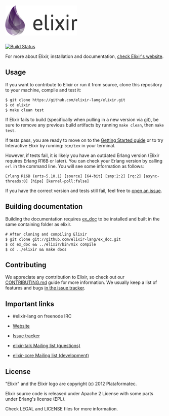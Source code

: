 ![Elixir](https://github.com/elixir-lang/elixir-lang.github.com/raw/master/images/logo/logo.png)
=========
[![Build Status](https://secure.travis-ci.org/elixir-lang/elixir.png?branch=master "Build Status")](http://travis-ci.org/elixir-lang/elixir)

For more about Elixir, installation and documentation, [check Elixir's website](http://elixir-lang.org/).

## Usage

If you want to contribute to Elixir or run it from source, clone this repository to your machine, compile and test it:

    $ git clone https://github.com/elixir-lang/elixir.git
    $ cd elixir
    $ make clean test

If Elixir fails to build (specifically when pulling in a new version via git), be sure to remove any previous build artifacts by running `make clean`, then `make test`.

If tests pass, you are ready to move on to the [Getting Started guide][1] or to try Interactive Elixir by running: `bin/iex` in your terminal.

However, if tests fail, it is likely you have an outdated Erlang version (Elixir requires Erlang R16B or later). You can check your Erlang version by calling `erl` in the command line. You will see some information as follows:

    Erlang R16B (erts-5.10.1) [source] [64-bit] [smp:2:2] [rq:2] [async-threads:0] [hipe] [kernel-poll:false]

If you have the correct version and tests still fail, feel free to [open an issue][2].

## Building documentation

Building the documentation requires [ex_doc](https://github.com/elixir-lang/ex_doc) to be installed and built in the same containing folder as elixir.

    # After cloning and compiling Elixir
    $ git clone git://github.com/elixir-lang/ex_doc.git
    $ cd ex_doc && ../elixir/bin/mix compile
    $ cd ../elixir && make docs

## Contributing

We appreciate any contribution to Elixir, so check out our [CONTRIBUTING.md](CONTRIBUTING.md) guide for more information. We usually keep a list of features and bugs [in the issue tracker][2].

## Important links

* #elixir-lang on freenode IRC
* [Website][1]
* [Issue tracker][2]
* [elixir-talk Mailing list (questions)][3]
* [elixir-core Mailing list (development)][4]

  [1]: http://elixir-lang.org
  [2]: https://github.com/elixir-lang/elixir/issues
  [3]: http://groups.google.com/group/elixir-lang-talk
  [4]: http://groups.google.com/group/elixir-lang-core

## License

"Elixir" and the Elixir logo are copyright (c) 2012 Plataformatec.

Elixir source code is released under Apache 2 License with some parts under Erlang's license (EPL).

Check LEGAL and LICENSE files for more information.
